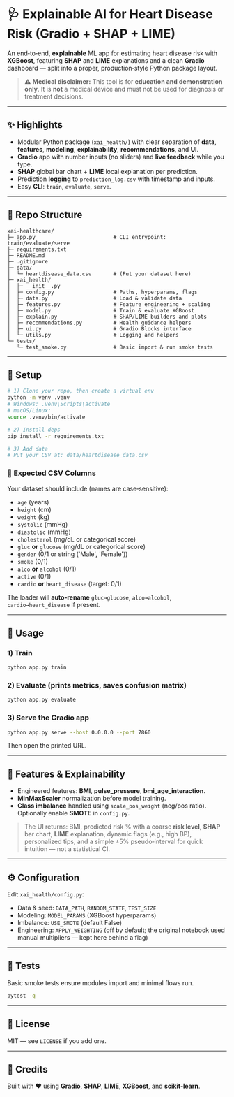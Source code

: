 # 🩺 Explainable AI for Heart Disease Risk (Gradio + SHAP + LIME)

An end‑to‑end, **explainable** ML app for estimating heart disease risk with **XGBoost**, featuring **SHAP** and **LIME** explanations and a clean **Gradio** dashboard — split into a proper, production‑style Python package layout.

> ⚠️ **Medical disclaimer:** This tool is for **education and demonstration only**. It is **not** a medical device and must not be used for diagnosis or treatment decisions.

---

## ✨ Highlights

- Modular Python package (`xai_health/`) with clear separation of **data**, **features**, **modeling**, **explainability**, **recommendations**, and **UI**.
- **Gradio** app with number inputs (no sliders) and **live feedback** while you type.
- **SHAP** global bar chart + **LIME** local explanation per prediction.
- Prediction **logging** to `prediction_log.csv` with timestamp and inputs.
- Easy **CLI**: `train`, `evaluate`, `serve`.

---

## 📁 Repo Structure

```
xai-healthcare/
├─ app.py                         # CLI entrypoint: train/evaluate/serve
├─ requirements.txt
├─ README.md
├─ .gitignore
├─ data/
│  └─ heartdisease_data.csv       # (Put your dataset here)
├─ xai_health/
│  ├─ __init__.py
│  ├─ config.py                   # Paths, hyperparams, flags
│  ├─ data.py                     # Load & validate data
│  ├─ features.py                 # Feature engineering + scaling
│  ├─ model.py                    # Train & evaluate XGBoost
│  ├─ explain.py                  # SHAP/LIME builders and plots
│  ├─ recommendations.py          # Health guidance helpers
│  ├─ ui.py                       # Gradio Blocks interface
│  └─ utils.py                    # Logging and helpers
└─ tests/
   └─ test_smoke.py               # Basic import & run smoke tests
```

---

## 🧰 Setup

```bash
# 1) Clone your repo, then create a virtual env
python -m venv .venv
# Windows: .venv\Scripts\activate
# macOS/Linux:
source .venv/bin/activate

# 2) Install deps
pip install -r requirements.txt

# 3) Add data
# Put your CSV at: data/heartdisease_data.csv
```

### 📄 Expected CSV Columns

Your dataset should include (names are case‑sensitive):

- `age` (years)
- `height` (cm)
- `weight` (kg)
- `systolic` (mmHg)
- `diastolic` (mmHg)
- `cholesterol` (mg/dL or categorical score)
- `gluc` **or** `glucose` (mg/dL or categorical score)
- `gender` (0/1 or string ('Male', 'Female'))
- `smoke` (0/1)
- `alco` **or** `alcohol` (0/1)
- `active` (0/1)
- `cardio` **or** `heart_disease` (target: 0/1)

The loader will **auto‑rename** `gluc→glucose`, `alco→alcohol`, `cardio→heart_disease` if present.

---

## 🚀 Usage

### 1) Train
```bash
python app.py train
```

### 2) Evaluate (prints metrics, saves confusion matrix)
```bash
python app.py evaluate
```

### 3) Serve the Gradio app
```bash
python app.py serve --host 0.0.0.0 --port 7860
```
Then open the printed URL.

---

## 🧠 Features & Explainability

- Engineered features: **BMI**, **pulse_pressure**, **bmi_age_interaction**.
- **MinMaxScaler** normalization before model training.
- **Class imbalance** handled using `scale_pos_weight` (neg/pos ratio). Optionally enable **SMOTE** in `config.py`.

> The UI returns: BMI, predicted risk % with a coarse **risk level**, **SHAP** bar chart, **LIME** explanation, dynamic flags (e.g., high BP), personalized tips, and a simple ±5% pseudo‑interval for quick intuition — not a statistical CI.

---

## ⚙️ Configuration

Edit `xai_health/config.py`:

- Data & seed: `DATA_PATH`, `RANDOM_STATE`, `TEST_SIZE`
- Modeling: `MODEL_PARAMS` (XGBoost hyperparams)
- Imbalance: `USE_SMOTE` (default False)
- Engineering: `APPLY_WEIGHTING` (off by default; the original notebook used manual multipliers — kept here behind a flag)

---

## 🧪 Tests

Basic smoke tests ensure modules import and minimal flows run.

```bash
pytest -q
```

---

## 📜 License

MIT — see `LICENSE` if you add one.

---

## 🙌 Credits

Built with ❤️ using **Gradio**, **SHAP**, **LIME**, **XGBoost**, and **scikit‑learn**.